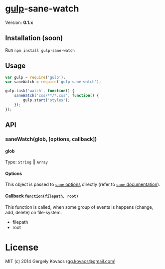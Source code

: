 # [gulp](https://github.com/gulpjs/gulp)-sane-watch
Version: **0.1.x**

## Installation (soon)

Run `npm install gulp-sane-watch`

## Usage

```js
var gulp = require('gulp');
var saneWatch = require('gulp-sane-watch');

gulp.task('watch', function() {
    saneWatch('css/**/*.css', function() {
        gulp.start('styles');
    }); 
});
```
## API

### saneWatch(glob, [options, callback])

#### glob
Type: `String` || `Array`

#### Options
This object is passed to [`sane` options](https://github.com/amasad/sane#api) directly (refer to [`sane` documentation](https://github.com/amasad/sane)).

#### Callback `function(filepath, root)`
This function is called, when some group of events is happens (change, add, delete) on file-system.
* filepath
* root

# License
MIT (c) 2014 Gergely Kovács (gg.kovacs@gmail.com)

